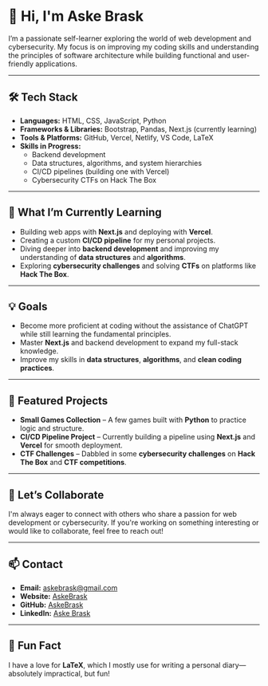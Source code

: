 # 👋 Hi, I'm Aske Brask

I’m a passionate self-learner exploring the world of web development and cybersecurity. My focus is on improving my coding skills and understanding the principles of software architecture while building functional and user-friendly applications.

---

## 🛠 Tech Stack

- **Languages:** HTML, CSS, JavaScript, Python
- **Frameworks & Libraries:** Bootstrap, Pandas, Next.js (currently learning)
- **Tools & Platforms:** GitHub, Vercel, Netlify, VS Code, LaTeX
- **Skills in Progress:**
  - Backend development
  - Data structures, algorithms, and system hierarchies
  - CI/CD pipelines (building one with Vercel)
  - Cybersecurity CTFs on Hack The Box

---

## 🌱 What I’m Currently Learning

- Building web apps with **Next.js** and deploying with **Vercel**.
- Creating a custom **CI/CD pipeline** for my personal projects.
- Diving deeper into **backend development** and improving my understanding of **data structures** and **algorithms**.
- Exploring **cybersecurity challenges** and solving **CTFs** on platforms like **Hack The Box**.

---

## 💡 Goals

- Become more proficient at coding without the assistance of ChatGPT while still learning the fundamental principles.
- Master **Next.js** and backend development to expand my full-stack knowledge.
- Improve my skills in **data structures**, **algorithms**, and **clean coding practices**.

---

## 📌 Featured Projects

- **Small Games Collection** – A few games built with **Python** to practice logic and structure.
- **CI/CD Pipeline Project** – Currently building a pipeline using **Next.js** and **Vercel** for smooth deployment.
- **CTF Challenges** – Dabbled in some **cybersecurity challenges** on **Hack The Box** and **CTF competitions**.

---

## 🤝 Let’s Collaborate

I'm always eager to connect with others who share a passion for web development or cybersecurity. If you're working on something interesting or would like to collaborate, feel free to reach out!

---

## 📫 Contact

- **Email:** askebrask@gmail.com
- **Website:** [AskeBrask](https://askebrask.dk)
- **GitHub:** [AskeBrask](https://github.com/AskeBrask)
- **LinkedIn:** [Aske Brask](https://www.linkedin.com/in/askeb/)

---

## 🎨 Fun Fact

I have a love for **LaTeX**, which I mostly use for writing a personal diary—absolutely impractical, but fun!
